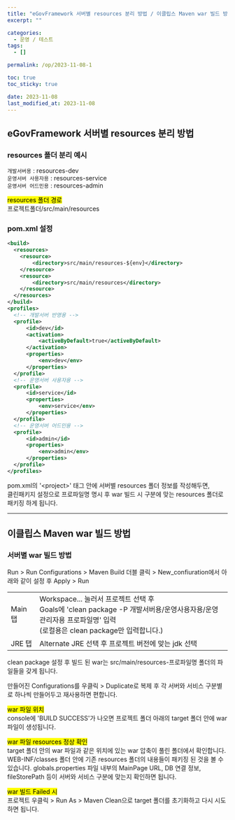 ```yaml
---
title: "eGovFramework 서버별 resources 분리 방법 / 이클립스 Maven war 빌드 방법"
excerpt: ""

categories:
  - 운영 / 테스트
tags:
  - []

permalink: /op/2023-11-08-1

toc: true
toc_sticky: true

date: 2023-11-08
last_modified_at: 2023-11-08
---
```


## eGovFramework 서버별 resources 분리 방법

### resources 폴더 분리 예시
`개발서버용` : resources-dev  
`운영서버 사용자용`	: resources-service  
`운영서버 어드민용`	: resources-admin

<mark>resources 폴더 경로</mark>  
프로젝트폴더/src/main/resources

### pom.xml 설정
```xml
<build>
  <resources>
    <resource>
        <directory>src/main/resources-${env}</directory>
    </resource>
    <resource>
        <directory>src/main/resources</directory>
    </resource>
  </resources> 
</build>
<profiles>
  <!-- 개발서버 반영용 -->
  <profile>
      <id>dev</id>
      <activation>
          <activeByDefault>true</activeByDefault>
      </activation>
      <properties>
          <env>dev</env>
      </properties>
  </profile>
  <!-- 운영서버 사용자용 -->
  <profile>
      <id>service</id>
      <properties>
          <env>service</env>
      </properties>
  </profile>
  <!-- 운영서버 어드민용 -->
  <profile>
      <id>admin</id>
      <properties>
          <env>admin</env>
      </properties>
  </profile>
</profiles>
```
pom.xml의 '\<project>' 태그 안에 서버별 resources 폴더 정보를 작성해두면,  
클린패키지 설정으로 프로파일명 명시 후 war 빌드 시 구분에 맞는 resources 폴더로 패키징 하게 됩니다.

---

## 이클립스 Maven war 빌드 방법

### 서버별 war 빌드 방법
Run > Run Configurations > Maven Build 더블 클릭 > New_confiuration에서 아래와 같이 설정 후 Apply > Run
<table>
  <tbody>
    <tr>
      <td>Main 탭</td>
      <td>Workspace... 눌러서 프로젝트 선택 후<br>Goals에 'clean package -P 개발서버용/운영사용자용/운영관리자용 프로파일명' 입력<br>(로컬용은 clean package만 입력합니다.)</td>
    </tr>
    <tr>
      <td>JRE 탭</td>
      <td>Alternate JRE 선택 후 프로젝트 버전에 맞는 jdk 선택</td>
    </tr>
  </tbody>
</table>
clean package 설정 후 빌드 된 war는 src/main/resources-프로파일명 폴더의 파일들을 갖게 됩니다.

만들어진 Configurations를 우클릭 > Duplicate로 복제 후 각 서버와 서비스 구분별로 하나씩 만들어두고 재사용하면 편합니다.

<mark>war 파일 위치</mark>  
console에 'BUILD SUCCESS'가 나오면 프로젝트 폴더 아래의 target 폴더 안에 war 파일이 생성됩니다.

<mark>war 파일 resources 정상 확인</mark>  
target 폴더 안의 war 파일과 같은 위치에 있는 war 압축이 풀린 폴더에서 확인합니다.  
WEB-INF/classes 폴더 안에 기존 resources 폴더의 내용들이 패키징 된 것을 볼 수 있습니다. 
globals.properties 파일 내부의 MainPage URL, DB 연결 정보, fileStorePath 등이 서버와 서비스 구분에 맞는지 확인하면 됩니다.

<mark>war 빌드 Failed 시</mark>  
프로젝트 우클릭 > Run As > Maven Clean으로 target 폴더를 초기화하고 다시 시도하면 됩니다.